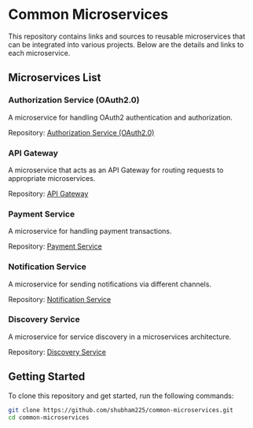 # Common Microservices

This repository contains links and sources to reusable microservices that can be integrated into various projects. Below are the details and links to each microservice.

## Microservices List

### Authorization Service (OAuth2.0)
A microservice for handling OAuth2 authentication and authorization.

Repository: [Authorization Service (OAuth2.0)](https://github.com/shubham225/authorization-service)

### API Gateway
A microservice that acts as an API Gateway for routing requests to appropriate microservices.

Repository: [API Gateway](https://github.com/shubham225/api-gateway)

### Payment Service
A microservice for handling payment transactions.

Repository: [Payment Service](https://github.com/shubham225/common-microservices/tree/main/payment-service)

### Notification Service
A microservice for sending notifications via different channels.

Repository: [Notification Service](https://github.com/shubham225/common-microservices/tree/main/notification-service)

### Discovery Service
A microservice for service discovery in a microservices architecture.

Repository: [Discovery Service](https://github.com/shubham225/common-microservices/tree/main/discovery-service)

## Getting Started

To clone this repository and get started, run the following commands:

```bash
git clone https://github.com/shubham225/common-microservices.git
cd common-microservices